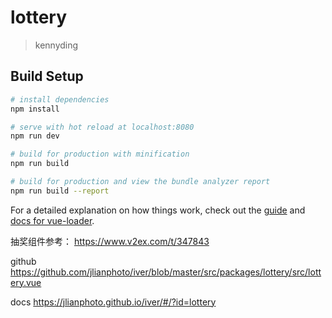 # lottery

> kennyding

## Build Setup

``` bash
# install dependencies
npm install

# serve with hot reload at localhost:8080
npm run dev

# build for production with minification
npm run build

# build for production and view the bundle analyzer report
npm run build --report
```

For a detailed explanation on how things work, check out the [guide](http://vuejs-templates.github.io/webpack/) and [docs for vue-loader](http://vuejs.github.io/vue-loader).

抽奖组件参考：
https://www.v2ex.com/t/347843

github
https://github.com/jlianphoto/iver/blob/master/src/packages/lottery/src/lottery.vue

docs
https://jlianphoto.github.io/iver/#/?id=lottery
